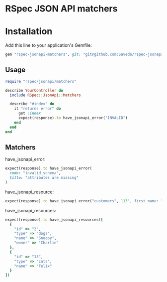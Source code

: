 # RSpec JSON API matchers

# Installation

Add this line to your application's Gemfile:

```ruby
gem "rspec-jsonapi-matchers", git: "git@github.com:Savedo/rspec-jsonapi-matchers.git", tag: "v0.1.0"
```

## Usage

```ruby
require "rspec/jsonapi/matchers"

describe YourController do
  include RSpec::JsonApi::Matchers

  describe "#index" do
    it "returns error" do
      get :index
      expect(response).to have_jsonapi_error("INVALID")
    end
  end
end
```

## Matchers

have_jsonapi_error:

```ruby
expect(response).to have_jsonapi_error(
  code: "invalid_schema",
  title: "attributes are missing"
)
```

have_jsonapi_resource:
```ruby
expect(response).to have_jsonapi_error("customers", 113", first_name: "John")
```

have_jsonapi_resources:
```ruby
expect(response).to have_jsonapi_resources([
  {
    "id" => "2",
    "type" => "dogs",
    "name" => "Snoopy",
    "owner" => "Charlie"
  },
  {
    "id" => "13",
    "type" => "cats",
    "name" => "Felix"
  }
])
```
